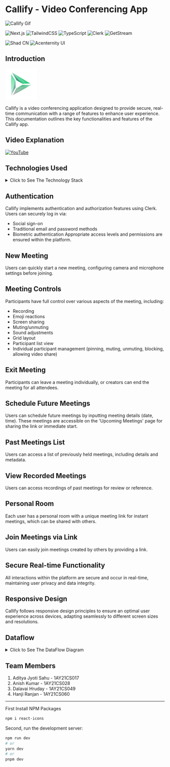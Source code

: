 # Callify - Video Conferencing App

![Callify Gif](https://github.com/Anish202020/Web-Development-Data/blob/main/GIFs/Business.gif)
<p align="center">
  
![Next.js](https://img.shields.io/badge/Next.js-000000?style=for-the-badge&logo=nextdotjs&logoColor=white)
![TailwindCSS](https://img.shields.io/badge/TailwindCSS-38B2AC?style=for-the-badge&logo=tailwind-css&logoColor=white)
![TypeScript](https://img.shields.io/badge/TypeScript-007ACC?style=for-the-badge&logo=typescript&logoColor=white)
![Clerk](https://img.shields.io/badge/Clerk-3D2EFC?style=for-the-badge&logo=clerk&logoColor=white)
![GetStream](https://img.shields.io/badge/GetStream-087EE1?style=for-the-badge&logo=getstream&logoColor=white&logoWidth=20)


![Shad CN](https://img.shields.io/badge/ShadCN-000000?style=for-the-badge&logo=shadcn&logoColor=white)
![Acenternity UI](https://img.shields.io/badge/Acenternity_UI-000000?style=for-the-badge&logo=ui-accent&logoColor=white)


</p>

## Introduction
<img src="https://github.com/Anish202020/Web-Development-Data/blob/main/Logos/Website%20Logos/1.png" width="100" alt="accessibility text">

Callify is a video conferencing application designed to provide secure, real-time communication with a range of features to enhance user experience. This documentation outlines the key functionalities and features of the Callify app.

## Video Explanation
[![YouTube](https://img.shields.io/badge/YouTube-FF0000?style=for-the-badge&logo=youtube&logoColor=white&labelColor=black&label=Explanation)](https://www.youtube.com/watch?v=-muNwJdUUJ4)

## Technologies Used

<details>
  <summary>Click to See The Technology Stack</summary>
  
  1. Next Js
  2. Tailwind Css 
  3. Clerk
  4. Get Stream
  6. Aceternity UI
  5. Shad Cn

<p align="center">
  <img src="https://github.com/Anish202020/Web-Development-Data/blob/main/Logos/Technology%20Stack%20Logos/technology-stack.png" height="50" alt="accessibility text">

  <p align="center">Technology Stack</p>
  
 

 </p>


</details>

## Authentication
Callify implements authentication and authorization features using Clerk. Users can securely log in via:

- Social sign-on
- Traditional email and password methods
- Biometric authentication
Appropriate access levels and permissions are ensured within the platform.

## New Meeting
Users can quickly start a new meeting, configuring camera and microphone settings before joining.

## Meeting Controls
Participants have full control over various aspects of the meeting, including:

- Recording
- Emoji reactions
- Screen sharing
- Muting/unmuting
- Sound adjustments
- Grid layout
- Participant list view
- Individual participant management (pinning, muting, unmuting, blocking, allowing video share)
## Exit Meeting
Participants can leave a meeting individually, or creators can end the meeting for all attendees.

## Schedule Future Meetings
Users can schedule future meetings by inputting meeting details (date, time). These meetings are accessible on the 'Upcoming Meetings' page for sharing the link or immediate start.

## Past Meetings List
Users can access a list of previously held meetings, including details and metadata.

## View Recorded Meetings
Users can access recordings of past meetings for review or reference.

## Personal Room
Each user has a personal room with a unique meeting link for instant meetings, which can be shared with others.

## Join Meetings via Link
Users can easily join meetings created by others by providing a link.

## Secure Real-time Functionality
All interactions within the platform are secure and occur in real-time, maintaining user privacy and data integrity.

## Responsive Design
Callify follows responsive design principles to ensure an optimal user experience across devices, adapting seamlessly to different screen sizes and resolutions.

## Dataflow

<details>
  <summary>Click to See The DataFlow Diagram</summary>
  
  
  <img src="https://github.com/Anish202020/callify-meet/blob/main/public/data/diagram-export-10-2-2024-11_58_31-AM.png" alt="accessibility text">

  The Dataflow Diagram of Complete Interaction of the Callify - Video Conferencing App is Above.
</details>

## Team Members
1. Aditya Jyoti Sahu - 1AY21CS017
2. Anish Kumar - 1AY21CS028
3. Dalavai Hruday - 1AY21CS049
4. Hanji Ranjan - 1AY21CS060

---
First Install NPM Packages
```bash
npm i react-icons 
```


Second, run the development server:

```bash
npm run dev
# or
yarn dev
# or
pnpm dev
```

